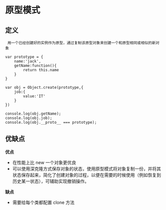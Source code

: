 <!--
 * @Description:
 * @Author: chengfengZeng
 * @Date: 2021-05-17 17:26:44
 * @LastEditors: chengfengZeng
 * @LastEditTime: 2021-05-17 17:35:45
-->

# 原型模式

## 定义

` 用一个已经创建好的实例作为原型，通过复制该原型对象来创建一个和原型相同或相似的新对象`

```
var prototype = {
    name:'jack',
    getName:function(){
        return this.name
    }
}

var obj = Object.create(prototype,{
    job:{
        value:'IT'
    }
})

console.log(obj.getName);
console.log(obj.job);
console.log(obj.__proto__ === prototype);

```

## 优缺点

**优点**

- 在性能上比 new 一个对象更优良
- 可以使用深克隆方式保存对象的状态，使用原型模式将对象复制一份，并将其状态保存起来，简化了创建对象的过程，以便在需要的时候使用（例如恢复到历史某一状态），可辅助实现撤销操作。

**缺点**

- 需要给每个类都配置 clone 方法
